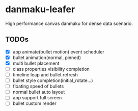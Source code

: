 # danmaku-leafer

High performance canvas danmaku for dense data scenario.

## TODOs

- [x] app animate(bullet motion) event scheduler
- [x] bullet animation(normal, pinned)
- [x] multi bullet placement
- [ ] class properties visibility completion
- [ ] timeline leap and bullet refresh
- [ ] bullet style completion(initial_rotate...)
- [ ] floating speed of bullets
- [ ] normal bullet auto layout
- [ ] app support full screen
- [ ] bullet custom render